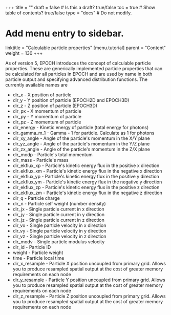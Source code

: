+++
title = ""
draft = false  # Is this a draft? true/false
toc = true  # Show table of contents? true/false
type = "docs"  # Do not modify.

# Add menu entry to sidebar.
linktitle = "Calculable particle properties"
[menu.tutorial]
  parent = "Content"
  weight = 130
+++

As of version 5, EPOCH introduces the concept of calculable particle
properties. These are generically implemented particle properties that
can be calculated for all particles in EPOCH and are used by name in
both particle output and specifying advanced distribution functions. The
currently available names are

-   dir_x - X position of particle
-   dir_y - Y position of particle (EPOCH2D and EPOCH3D)
-   dir_z - Z position of particle (EPOCH3D)
-   dir_px - X momentum of particle
-   dir_py - Y momentum of particle
-   dir_pz - Z momentum of particle
-   dir_energy - Kinetic energy of particle (total energy for photons)
-   dir_gamma_m_1 - Gamma - 1 for particle. Calculate as 1 for
    photons
-   dir_xy_angle - Angle of the particle's momentum in the X/Y plane
-   dir_yz_angle - Angle of the particle's momentum in the Y/Z plane
-   dir_zx_angle - Angle of the particle's momentum in the Z/X plane
-   dir_modp - Particle's total momentum
-   dir_mass - Particle's mass
-   dir_ekflux_xp - Particle's kinetic energy flux in the positive x
    direction
-   dir_ekflux_xm - Particle's kinetic energy flux in the negative x
    direction
-   dir_ekflux_yp - Particle's kinetic energy flux in the positive y
    direction
-   dir_ekflux_ym - Particle's kinetic energy flux in the negative y
    direction
-   dir_ekflux_zp - Particle's kinetic energy flux in the positive z
    direction
-   dir_ekflux_zm - Particle's kinetic energy flux in the negative z
    direction
-   dir_q - Particle charge
-   dir_n - Particle self weight (number density)
-   dir_jx - Single particle current in x direction
-   dir_jy - Single particle current in y direction
-   dir_jz - Single particle current in z direction
-   dir_vx - Single particle velocity in x direction
-   dir_vy - Single particle velocity in y direction
-   dir_vz - Single particle velocity in z direction
-   dir_modv - Single particle modulus velocity
-   dir_id - Particle ID
-   weight - Particle weight
-   time - Particle local time
-   dir_x_resample - Particle X position uncoupled from primary grid.
    Allows you to produce resampled spatial output at the cost of
    greater memory requirements on each node
-   dir_y_resample - Particle Y position uncoupled from primary grid.
    Allows you to produce resampled spatial output at the cost of
    greater memory requirements on each node
-   dir_z_resample - Particle Z position uncoupled from primary grid.
    Allows you to produce resampled spatial output at the cost of
    greater memory requirements on each node
